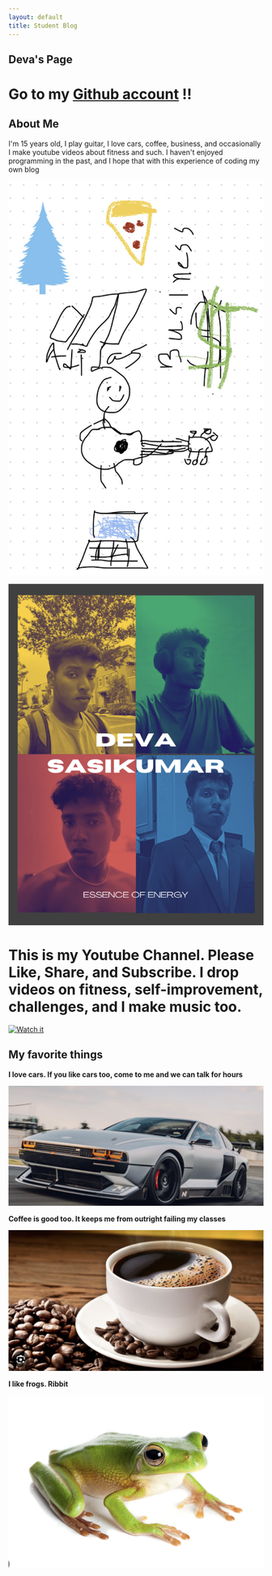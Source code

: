 ```yaml
---
layout: default
title: Student Blog
---
```




## Deva's Page 
Go to my [Github account](https://github.com/devaSas1) !!
==================

## About Me
I'm 15 years old, I play guitar, I love cars, coffee, business, and occasionally I make youtube videos about fitness and such. I haven't enjoyed programming in the past, and I hope that with this experience of coding my own blog  

![](images/image.png)

![](images/Albumcover.png)

# This is my Youtube Channel. Please Like, Share, and Subscribe. I drop videos on fitness, self-improvement, challenges, and I make music too.

[![Watch it](https://img.youtube.com/vi/rXiGE5fbsW4/sddefault.jpg)](https://youtu.be/rXiGE5fbsW4?si=guIZiXYXcEjGxZ87 "DSCZ Channel trailer")  

## My favorite things 
**I love cars. If you like cars too, come to me and we can talk for hours**

![](images/N_vision_74.png)

**Coffee is good too. It keeps me from outright failing my classes**

![](images/coffee.png)

**I like frogs. Ribbit**

![](images/Frog.png)